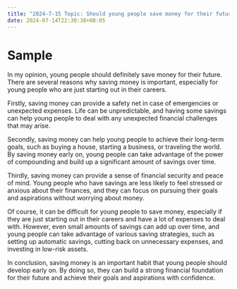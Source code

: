 ```yaml
---
title: "2024-7-15 Topic: Should young people save money for their future"
date: 2024-07-14T22:30:38+08:05
---
```


# Sample
In my opinion, young people should definitely save money for their future. There are several reasons why saving money is important, especially for young people who are just starting out in their careers.

Firstly, saving money can provide a safety net in case of emergencies or unexpected expenses. Life can be unpredictable, and having some savings can help young people to deal with any unexpected financial challenges that may arise.

Secondly, saving money can help young people to achieve their long-term goals, such as buying a house, starting a business, or traveling the world. By saving money early on, young people can take advantage of the power of compounding and build up a significant amount of savings over time.

Thirdly, saving money can provide a sense of financial security and peace of mind. Young people who have savings are less likely to feel stressed or anxious about their finances, and they can focus on pursuing their goals and aspirations without worrying about money.

Of course, it can be difficult for young people to save money, especially if they are just starting out in their careers and have a lot of expenses to deal with. However, even small amounts of savings can add up over time, and young people can take advantage of various saving strategies, such as setting up automatic savings, cutting back on unnecessary expenses, and investing in low-risk assets.

In conclusion, saving money is an important habit that young people should develop early on. By doing so, they can build a strong financial foundation for their future and achieve their goals and aspirations with confidence.
